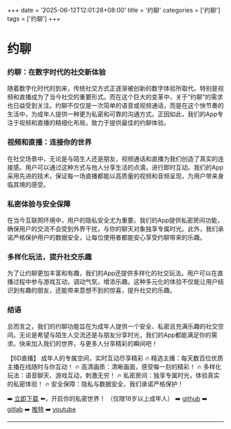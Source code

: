 +++
date = '2025-06-12T12:01:28+08:00'
title = '约聊'
categories = ['约聊']
tags = ['约聊']
+++

# 约聊

### 约聊：在数字时代的社交新体验

随着数字化时代的到来，传统社交方式正逐渐被创新的数字体验所取代。特别是视频和直播成为了当今社交的重要形式。而在这个巨大的变革中，关于“约聊”的需求也日益受到关注。约聊不仅仅是一次简单的语音或视频通话，而是在这个快节奏的生活中，为成年人提供一种更为私密和可靠的沟通方式。正因如此，我们的App专注于视频和直播的精细化布局，致力于提供最佳的约聊体验。

### 视频和直播：连接你的世界

在社交场景中，无论是与陌生人还是朋友，视频通话和直播为我们创造了真实的连接感。用户可以通过这种方式与他人分享生活的点滴，进行即时互动。我们的App采用先进的技术，保证每一场直播都能以高质量的视频和音频呈现，为用户带来身临其境的感受。

### 私密体验与安全保障

在当今互联网环境中，用户的隐私安全尤为重要。我们的App提供私密房间功能，确保用户的交流不会受到外界干扰，与你的聊天对象独享专属时光。此外，我们承诺严格保护用户的数据安全，让每位使用者都能安心享受约聊带来的乐趣。

### 多样化玩法，提升社交乐趣

为了让约聊更加丰富和有趣，我们的App还提供多样化的社交玩法。用户可以在直播过程中参与游戏互动，调动气氛，增添乐趣。这种多元化的体验不仅能让用户结识到有趣的朋友，还能带来意想不到的惊喜，提升社交的乐趣。

### 结语

总而言之，我们的约聊功能旨在为成年人提供一个安全、私密且充满乐趣的社交空间。无论是希望与陌生人交流还是与朋友分享时光，我们的App都能满足你的需求。快来加入我们的世界，与更多人分享精彩的瞬间吧！

【6D直播】
成年人的专属空间，实时互动尽享精彩
🔥 精选主播：每天数百位优质主播在线随时与你互动！
🔥 高清画质：清晰画面，感受每一刻的精彩！
🔥 多样化玩法：语音聊天、游戏互动，刺激无穷！
🔥 私密房间：独享专属时光，体验真实的私密体验！
🔥 安全保障：隐私与数据安全，我们承诺严格保护！

➡️ [立即下载](https://down123.s3.ap-east-1.amazonaws.com/down/down.html?channelCode=blog) ⬅️，开启你的私密世界！
（仅限18岁以上成年人）
➡️ [github](https://aldult-live.github.io/)
➡️ [gitlab](https://seo-09598d.gitlab.io/)
➡️ [推特](https://x.com/wegame33)
➡️ [youtube](https://www.youtube.com/@6Dlive)

---
